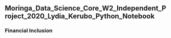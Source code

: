 ## Moringa_Data_Science_Core_W2_Independent_Project_2020_Lydia_Kerubo_Python_Notebook
### Financial Inclusion
